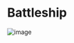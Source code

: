 # Battleship

![image](https://user-images.githubusercontent.com/62104475/141734726-e1f60c94-8a63-4fb4-a373-6815556de87c.png)
